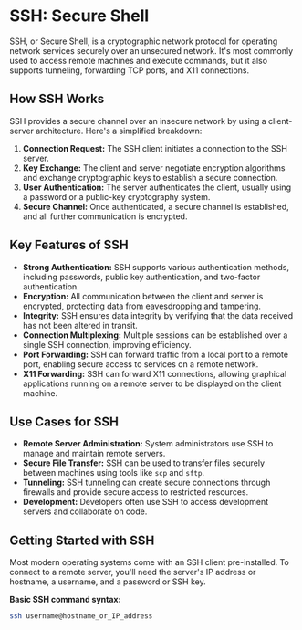 
# SSH: Secure Shell 

SSH, or Secure Shell, is a cryptographic network protocol for operating network services securely over an unsecured network. It's most commonly used to access remote machines and execute commands, but it also supports tunneling, forwarding TCP ports, and X11 connections. 

## How SSH Works

SSH provides a secure channel over an insecure network by using a client-server architecture. Here's a simplified breakdown:

1. **Connection Request:** The SSH client initiates a connection to the SSH server.
2. **Key Exchange:** The client and server negotiate encryption algorithms and exchange cryptographic keys to establish a secure connection.
3. **User Authentication:** The server authenticates the client, usually using a password or a public-key cryptography system.
4. **Secure Channel:** Once authenticated, a secure channel is established, and all further communication is encrypted.

## Key Features of SSH

* **Strong Authentication:**  SSH supports various authentication methods, including passwords, public key authentication, and two-factor authentication.
* **Encryption:** All communication between the client and server is encrypted, protecting data from eavesdropping and tampering.
* **Integrity:** SSH ensures data integrity by verifying that the data received has not been altered in transit.
* **Connection Multiplexing:**  Multiple sessions can be established over a single SSH connection, improving efficiency.
* **Port Forwarding:** SSH can forward traffic from a local port to a remote port, enabling secure access to services on a remote network.
* **X11 Forwarding:**  SSH can forward X11 connections, allowing graphical applications running on a remote server to be displayed on the client machine.

## Use Cases for SSH

* **Remote Server Administration:** System administrators use SSH to manage and maintain remote servers.
* **Secure File Transfer:** SSH can be used to transfer files securely between machines using tools like `scp` and `sftp`.
* **Tunneling:** SSH tunneling can create secure connections through firewalls and provide secure access to restricted resources.
* **Development:** Developers often use SSH to access development servers and collaborate on code.

## Getting Started with SSH

Most modern operating systems come with an SSH client pre-installed. To connect to a remote server, you'll need the server's IP address or hostname, a username, and a password or SSH key. 

**Basic SSH command syntax:**

```bash
ssh username@hostname_or_IP_address
